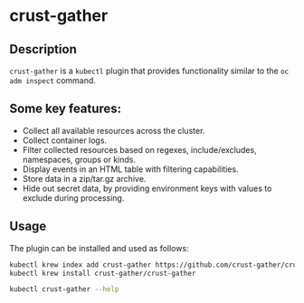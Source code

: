# crust-gather

## Description

`crust-gather` is a `kubectl` plugin that provides functionality similar to the `oc adm inspect` command.

## Some key features:

- Collect all available resources across the cluster.
- Collect container logs.
- Filter collected resources based on regexes, include/excludes, namespaces, groups or kinds.
- Display events in an HTML table with filtering capabilities.
- Store data in a zip/tar.gz archive.
- Hide out secret data, by providing environment keys with values to exclude during processing.

## Usage

The plugin can be installed and used as follows:

```bash
kubectl krew index add crust-gather https://github.com/crust-gather/crust-gather.git
kubectl krew install crust-gather/crust-gather

kubectl crust-gather --help
```